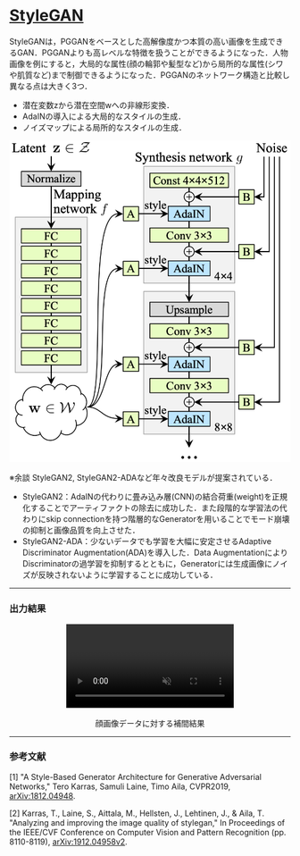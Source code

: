 # [StyleGAN](https://arxiv.org/abs/1812.04948)
StyleGANは，PGGANをベースとした高解像度かつ本質の高い画像を生成できるGAN．PGGANよりも高レベルな特徴を扱うことができるようになった．人物画像を例にすると，大局的な属性(顔の輪郭や髪型など)から局所的な属性(シワや肌質など)まで制御できるようになった．PGGANのネットワーク構造と比較し異なる点は大きく3つ．
- 潜在変数zから潜在空間wへの非線形変換．
- AdaINの導入による大局的なスタイルの生成．
- ノイズマップによる局所的なスタイルの生成．

![StyleGAN_model](./images/StyleGAN_model.png)

※余談
StyleGAN2, StyleGAN2-ADAなど年々改良モデルが提案されている．
- StyleGAN2：AdaINの代わりに畳み込み層(CNN)の結合荷重(weight)を正規化することでアーティファクトの除去に成功した．また段階的な学習法の代わりにskip connectionを持つ階層的なGeneratorを用いることでモード崩壊の抑制と画像品質を向上させた．
- StyleGAN2-ADA：少ないデータでも学習を大幅に安定させるAdaptive Discriminator Augmentation(ADA)を導入した．Data AugmentationによりDiscriminatorの過学習を抑制するとともに，Generatorには生成画像にノイズが反映されないように学習することに成功している．

---
### 出力結果
<center><video src="./outputs/movie.mp4" autoplay muted loop></video><p>顔画像データに対する補間結果</p></center>

---
### 参考文献
[1] "A Style-Based Generator Architecture for Generative Adversarial Networks," Tero Karras, Samuli Laine, Timo Aila, CVPR2019, 
[arXiv:1812.04948](https://arxiv.org/abs/1812.04948).

[2] Karras, T., Laine, S., Aittala, M., Hellsten, J., Lehtinen, J., & Aila, T. "Analyzing and improving the image quality of stylegan," In Proceedings of the IEEE/CVF Conference on Computer Vision and Pattern Recognition (pp. 8110-8119), [arXiv:1912.04958v2](https://arxiv.org/abs/1912.04958v2).